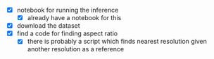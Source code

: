 - [x] notebook for running the inference 
	- [x] already have a notebook for this 
- [x] download the dataset 
- [x] find a code for finding aspect ratio
	- [x] there is probably a script which finds nearest resolution given another resolution as a reference